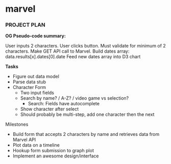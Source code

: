 marvel
======

### PROJECT PLAN

**OG Pseudo-code summary:**

User inputs 2 characters.
User clicks button.
     Must validate for minimum of 2 characters.
Make GET API call to Marvel.
Build dates array: data.results[x].dates[0].date
Feed new dates array into D3 chart

**Tasks**
* Figure out data model
* Parse data stub
* Character Form
  * Two input fields
  * Search by name? / A-Z? / video game vs selection?
    * Search: Fields have autocomplete
  * Show character after select
  * Should probably be multi-step, add one character then the next

Milestones
* Build form that accepts 2 characters by name and retrieves data from Marvel API
* Plot data on a timeline
* Hookup form submission to graph plot
* Implement an awesome design/interface
